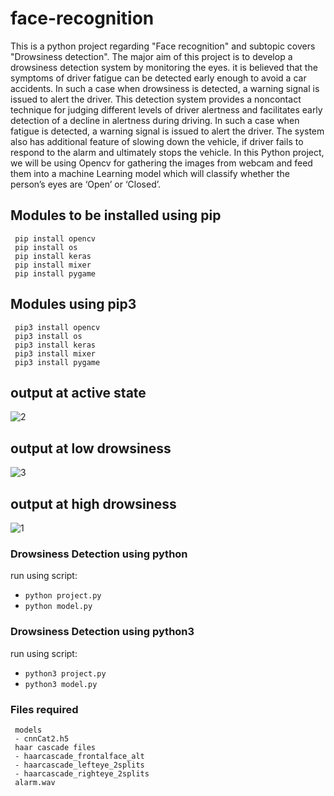 # face-recognition


This is a python project regarding "Face recognition" and subtopic covers "Drowsiness detection".
The major aim of this project is to develop a drowsiness detection system by monitoring the eyes. it is believed that the symptoms of driver fatigue can be detected early enough to avoid a car accidents. In such a case when drowsiness is detected, a warning signal is issued to alert the driver. This detection system provides a noncontact technique for judging different levels of driver alertness and facilitates early detection of a decline in alertness during driving. In such a case when fatigue is detected, a warning signal is issued to alert the driver. The system also has additional feature of slowing down the vehicle, if driver fails to respond to the alarm and ultimately stops the vehicle. In this Python project, we will be using Opencv for  gathering the images from webcam and feed them into a machine Learning model which will classify whether the person’s eyes are ‘Open’ or ‘Closed’.


## Modules to be installed using pip 


     pip install opencv
     pip install os
     pip install keras
     pip install mixer
     pip install pygame
     
## Modules using pip3

     pip3 install opencv
     pip3 install os
     pip3 install keras
     pip3 install mixer
     pip3 install pygame

## output at active state
![2](https://user-images.githubusercontent.com/105065454/170833367-a3f01e02-3cc4-4e34-885e-800ab60b877c.jpeg)


## output at low drowsiness
![3](https://user-images.githubusercontent.com/105065454/170831835-64757af2-d9a5-404d-a26e-e64c157dba3a.jpeg)

## output at high drowsiness
![1](https://user-images.githubusercontent.com/105065454/170831847-139e2f5c-e0e8-4ad0-bf15-586899e3b939.jpeg)

### Drowsiness Detection using python

run using script:

- `python project.py`
- `python model.py`

### Drowsiness Detection using python3

run using script:

- `python3 project.py`
- `python3 model.py`
### Files required
  
     models
     - cnnCat2.h5
     haar cascade files
     - haarcascade_frontalface_alt
     - haarcascade_lefteye_2splits
     - haarcascade_righteye_2splits
     alarm.wav
  
